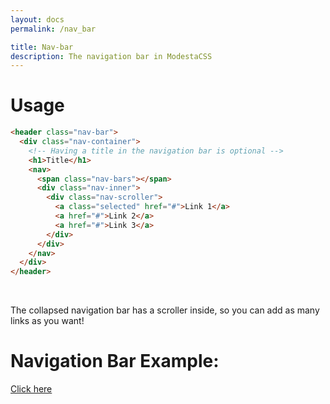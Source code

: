 ```yaml
---
layout: docs
permalink: /nav_bar

title: Nav-bar
description: The navigation bar in ModestaCSS
---
```

# Usage
```html
<header class="nav-bar">
  <div class="nav-container">
    <!-- Having a title in the navigation bar is optional -->
    <h1>Title</h1>
    <nav>
      <span class="nav-bars"></span>
      <div class="nav-inner">
        <div class="nav-scroller">
          <a class="selected" href="#">Link 1</a>
          <a href="#">Link 2</a>
          <a href="#">Link 3</a>
        </div>
      </div>
    </nav>
  </div>
</header>
```
<br>

The collapsed navigation bar has a scroller inside, so you can add as many links as you want!

# Navigation Bar Example:
[Click here](../examples/nav_bar)